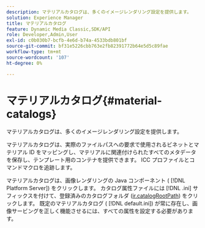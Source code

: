```yaml
---
description: マテリアルカタログは、多くのイメージレンダリング設定を提供します。
solution: Experience Manager
title: マテリアルカタログ
feature: Dynamic Media Classic,SDK/API
role: Developer,Admin,User
exl-id: c0b030b7-bcfb-4e6d-b74a-4533bdb801bf
source-git-commit: bf31e5226cbb763e2fb82391772b64e5d5c89fae
workflow-type: tm+mt
source-wordcount: '107'
ht-degree: 0%

---
```


# マテリアルカタログ{#material-catalogs}

マテリアルカタログは、多くのイメージレンダリング設定を提供します。

マテリアルカタログは、実際のファイルパスへの要求で使用されるビネットとマテリアル ID をマッピングし、マテリアルに関連付けられたすべてのメタデータを保存し、テンプレート用のコンテナを提供できます。 ICC プロファイルとコマンドマクロを追跡します。

マテリアルカタログは、画像レンダリングの Java コンポーネント ( [!DNL Platform Server]) をクリックします。 カタログ属性ファイルには [!DNL .ini] サフィックスを付けて、登録済みのカタログフォルダ ([ir.catalogRootPath](../../../../../../ir-api/server-admin/image-rendering-api-ref/c-ir-server-administration/c-ir-configuration-settings-reference/c-ir-catalog-folder.md#concept-1c1d308112054bb99e3895c3fb8ca5f7)) をクリックします。 既定のマテリアルカタログ ( [!DNL default.ini]) が常に存在し、画像サービングを正しく機能させるには、すべての属性を設定する必要があります。
